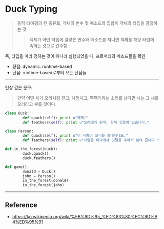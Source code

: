 # Duck Typing

> 동적 타이핑의 한 종류로, 객체의 변수 및 메소드의 집합이 객체의 타입을 결정하는 것
>> 객체가 어떤 타입에 걸맞은 변수와 메소드를 지니면 객체를 해당 타입에 속하는 것으로 간주함

즉, 타입을 미리 정하는 것이 아니라 실행되었을 때, 프로퍼티와 메소드들을 확인

- 장점: dynamic. runtime-based
- 단점: runtime-based로부터 오는 단점들

---

인상 깊은 문구: 
> 만약 어떤 새가 오리처럼 걷고, 헤엄치고, 꽥꽥거리는 소리를 낸다면 나는 그 새를 오리라고 부를 것이다.

```python
class Duck:
        def quack(self): print u"꽥꽥!"
        def feathers(self): print u"오리에게 흰색, 회색 깃털이 있습니다."

class Person:
        def quack(self): print u"이 사람이 오리를 흉내내네요."
        def feathers(self): print u"사람은 바닥에서 깃털을 주어서 보여 줍니다."

def in_the_forest(duck):
        duck.quack()
        duck.feathers()

def game():
        donald = Duck()
        john = Person()
        in_the_forest(donald)
        in_the_forest(john)
```


---
## Reference
- https://ko.wikipedia.org/wiki/%EB%8D%95_%ED%83%80%EC%9D%B4%ED%95%91
